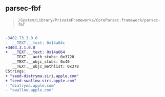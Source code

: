 ## parsec-fbf

> `/System/Library/PrivateFrameworks/CoreParsec.framework/parsec-fbf`

```diff

-3402.73.3.0.0
-  __TEXT.__text: 0x14a64c
+3403.3.1.0.0
+  __TEXT.__text: 0x14a664
   __TEXT.__auth_stubs: 0x3720
   __TEXT.__objc_stubs: 0x40
   __TEXT.__objc_methlist: 0x378
CStrings:
+ "seed-diatryma.siri.apple.com"
+ "seed-swallow.siri.apple.com"
- "diatryma.apple.com"
- "swallow.apple.com"

```
